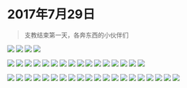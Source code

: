 <script src="../../../js/lazysize.min.js"></script>
<script src="../../../js/head.js"></script>
<link href="../../../css/style.css" rel="stylesheet" >

# 2017年7月29日

> 支教结束第一天，各奔东西的小伙伴们

![](https://yumiao-static.oss-cn-beijing.aliyuncs.com/image/2017/07/29/IMG_0729.PNG)
![](https://yumiao-static.oss-cn-beijing.aliyuncs.com/image/2017/07/29/IMG_0730.PNG)
![](https://yumiao-static.oss-cn-beijing.aliyuncs.com/image/2017/07/29/IMG_0731.jpg)
![](https://yumiao-static.oss-cn-beijing.aliyuncs.com/image/2017/07/29/IMG_0732.jpg)

![](https://yumiao-static.oss-cn-beijing.aliyuncs.com/image/2017/07/29/IMG_0984.PNG)
![](https://yumiao-static.oss-cn-beijing.aliyuncs.com/image/2017/07/29/IMG_0985.PNG)
![](https://yumiao-static.oss-cn-beijing.aliyuncs.com/image/2017/07/29/IMG_0986.PNG)
![](https://yumiao-static.oss-cn-beijing.aliyuncs.com/image/2017/07/29/IMG_0987.PNG)
![](https://yumiao-static.oss-cn-beijing.aliyuncs.com/image/2017/07/29/IMG_0988.PNG)
![](https://yumiao-static.oss-cn-beijing.aliyuncs.com/image/2017/07/29/IMG_0989.JPG)
![](https://yumiao-static.oss-cn-beijing.aliyuncs.com/image/2017/07/29/IMG_0990.JPG)
![](https://yumiao-static.oss-cn-beijing.aliyuncs.com/image/2017/07/29/IMG_0991.JPG)
![](https://yumiao-static.oss-cn-beijing.aliyuncs.com/image/2017/07/29/IMG_0992.JPG)
![](https://yumiao-static.oss-cn-beijing.aliyuncs.com/image/2017/07/29/IMG_0993.JPG)
![](https://yumiao-static.oss-cn-beijing.aliyuncs.com/image/2017/07/29/IMG_0994.JPG)
![](https://yumiao-static.oss-cn-beijing.aliyuncs.com/image/2017/07/29/IMG_0995.JPG)
![](https://yumiao-static.oss-cn-beijing.aliyuncs.com/image/2017/07/29/IMG_0996.JPG)
![](https://yumiao-static.oss-cn-beijing.aliyuncs.com/image/2017/07/29/IMG_0997.JPG)
![](https://yumiao-static.oss-cn-beijing.aliyuncs.com/image/2017/07/29/IMG_0998.JPG)
![](https://yumiao-static.oss-cn-beijing.aliyuncs.com/image/2017/07/29/IMG_0999.JPG)


![](https://yumiao-static.oss-cn-beijing.aliyuncs.com/image/2017/07/29/IMG_1001.JPG)
![](https://yumiao-static.oss-cn-beijing.aliyuncs.com/image/2017/07/29/IMG_1001.JPG)
![](https://yumiao-static.oss-cn-beijing.aliyuncs.com/image/2017/07/29/IMG_1002.JPG)
![](https://yumiao-static.oss-cn-beijing.aliyuncs.com/image/2017/07/29/IMG_1003.JPG)
![](https://yumiao-static.oss-cn-beijing.aliyuncs.com/image/2017/07/29/IMG_1004.JPG)
![](https://yumiao-static.oss-cn-beijing.aliyuncs.com/image/2017/07/29/IMG_1005.JPG)
![](https://yumiao-static.oss-cn-beijing.aliyuncs.com/image/2017/07/29/IMG_1006.JPG)
![](https://yumiao-static.oss-cn-beijing.aliyuncs.com/image/2017/07/29/IMG_1007.JPG)
![](https://yumiao-static.oss-cn-beijing.aliyuncs.com/image/2017/07/29/IMG_1008.PNG)
![](https://yumiao-static.oss-cn-beijing.aliyuncs.com/image/2017/07/29/IMG_1009.JPG)
![](https://yumiao-static.oss-cn-beijing.aliyuncs.com/image/2017/07/29/IMG_1010.JPG)
![](https://yumiao-static.oss-cn-beijing.aliyuncs.com/image/2017/07/29/IMG_1011.JPG)
![](https://yumiao-static.oss-cn-beijing.aliyuncs.com/image/2017/07/29/IMG_1012.JPG)
![](https://yumiao-static.oss-cn-beijing.aliyuncs.com/image/2017/07/29/IMG_1013.JPG)
![](https://yumiao-static.oss-cn-beijing.aliyuncs.com/image/2017/07/29/IMG_1014.JPG)
![](https://yumiao-static.oss-cn-beijing.aliyuncs.com/image/2017/07/29/IMG_1015.JPG)
![](https://yumiao-static.oss-cn-beijing.aliyuncs.com/image/2017/07/29/IMG_1016.JPG)
![](https://yumiao-static.oss-cn-beijing.aliyuncs.com/image/2017/07/29/IMG_1017.JPG)
![](https://yumiao-static.oss-cn-beijing.aliyuncs.com/image/2017/07/29/IMG_1018.PNG)
![](https://yumiao-static.oss-cn-beijing.aliyuncs.com/image/2017/07/29/IMG_1019.PNG)


<script src="../../../js/x-oss-process.js"></script>